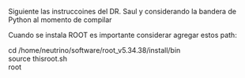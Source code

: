 
Siguiente las instruccoines del DR. Saul y considerando la bandera de Python al momento de compilar  
  
Cuando se instala ROOT es importante considerar agregar estos path:  
  

cd /home/neutrino/software/root_v5.34.38/install/bin  
source thisroot.sh  
root  
